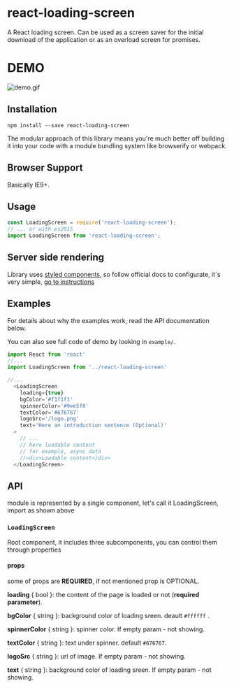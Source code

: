 # react-loading-screen

A React loading screen. Сan be used as a screen saver for the initial download of the application or as an overload screen for promises.

# DEMO
![demo.gif](https://i.yapx.ru/BQgeX.gif)
## Installation

```
npm install --save react-loading-screen
```

The modular approach of this library means you're much better off building it into your code with a module bundling system like browserify or webpack.

## Browser Support

Basically IE9+.

## Usage

```js
const LoadingScreen = require('react-loading-screen');
// ... or with es2015
import LoadingScreen from 'react-loading-screen';
```

## Server side rendering
Library uses [styled components](https://www.npmjs.com/package/styled-components), so follow official docs to configurate, it`s very simple, [go to instructions](https://www.styled-components.com/docs/advanced#server-side-rendering)

## Examples

For details about why the examples work, read the API documentation below.

You can also see full code of demo by looking in `example/`.

```js
import React from 'react'
//...
import LoadingScreen from '../react-loading-screen'

//...
  <LoadingScreen
    loading={true}
    bgColor='#f1f1f1'
    spinnerColor='#9ee5f8'
    textColor='#676767'
    logoSrc='/logo.png'
    text='Here an introduction sentence (Optional)'
  > 
    // ...
    // here loadable content
    // for example, async data
    //<div>Loadable content</div>
  </LoadingScreen>

```

## API

module is represented by a single component, let's call it LoadingScreen, import as shown above


### `LoadingScreen`

Root component, it includes three subcomponents, you can control them through properties
 
#### props

some of props are **REQUIRED**, if not mentioned prop is OPTIONAL.

**loading** { bool }: the content of the page is loaded or not (**required parameter**).

**bgColor** { string }: background color of loading sreen. deault `#ffffff` .

**spinnerColor** { string }: spinner color. If empty param - not showing. 

**textColor** { string }: text under spinner. default `#676767`. 

**logoSrc** { string }: url of image. If empty param  - not showing. 

**text** { string }: background color of loading sreen. If empty param  - not showing. 
